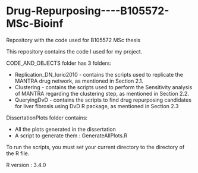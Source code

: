 # Drug-Repurposing----B105572-MSc-Bioinf
Repository with the code used for B105572 MSc thesis

This repository contains the code I used for my project.

CODE_AND_OBJECTS folder has 3 folders:

* Replication_DN_Iorio2010 - contains the scripts used to replicate the MANTRA drug network, as mentioned in Section 2.1.
* Clustering - contains the scripts used to perform the Sensitivity analysis of MANTRA regarding the clustering step, as mentioned in Section 2.2.
* QueryingDvD - contains the scripts to find drug repurposing candidates for liver fibrosis using DvD R package, as mentioned in Section 2.3

DissertationPlots folder contains:
* All the plots generated in the dissertation
* A script to generate them : GenerateAllPlots.R

To run the scripts, you must set your current directory to the directory of the R file.

R version : 3.4.0 
